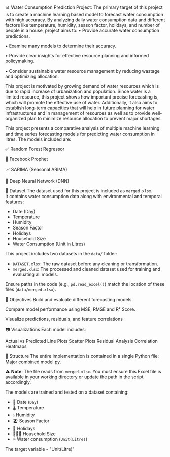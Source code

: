 📊 Water Consumption Prediction Project: 
The primary target of this project is to create a machine learning based model to forecast water consumption 
with high accuracy. By analyzing daily water consumption data and different factors like temperature, 
humidity, season factor, holidays, and number of people in a house, project aims to: 
• Provide accurate water consumption predictions. 

• Examine many models to determine their accuracy. 

• Provide clear insights for effective resource planning and informed policymaking. 

• Consider sustainable water resource management by reducing wastage and optimizing allocation.

This project is motivated by growing demand of water resources which is due to rapid increase of urbanization and population. Since water is a limited resource, this project shows how important precise forecasting is, which will promote the effective use of water. Additionally, it also aims to establish long-term capacities that will help in future planning for water infrastructures and in management of resources as well as to provide well-organized plan to minimize resource allocation to prevent major shortages.

This project presents a comparative analysis of multiple machine learning and time series forecasting models for predicting water consumption in litres. The models included are:

✅ Random Forest Regressor

🔮 Facebook Prophet

📈 SARIMA (Seasonal ARIMA)

🧠 Deep Neural Network (DNN)

🧪 Dataset
The dataset used for this project is included as `merged.xlsx`.  
It contains water consumption data along with environmental and temporal features:

- Date (Day)
- Temperature
- Humidity
- Season Factor
- Holidays
- Household Size
- Water Consumption (Unit in Litres)

This project includes two datasets in the `data/` folder:

- `DATASET.xlsx`: The raw dataset before any cleaning or transformation.
- `merged.xlsx`: The processed and cleaned dataset used for training and evaluating all models.

Ensure paths in the code (e.g., `pd.read_excel()`) match the location of these files (`data/merged.xlsx`).

📌 Objectives
Build and evaluate different forecasting models

Compare model performance using MSE, RMSE and R² Score.

Visualize predictions, residuals, and feature correlations

📷 Visualizations
Each model includes:

Actual vs Predicted Line Plots
Scatter Plots
Residual Analysis
Correlation Heatmaps

📂 Structure
The entire implementation is contained in a single Python file: Major combined model.py.

⚠️ **Note**: The file reads from `merged.xlsx`. You must ensure this Excel file is available in your working directory or update the path in the script accordingly.

The models are trained and tested on a dataset containing:

- 📅 Date (`Day`)
- 🌡️ Temperature
- 💧 Humidity
- 🏖️ Season Factor
- 📅 Holidays
- 👨‍👩‍👧 Household Size
- 💦 Water consumption (`Unit(Litre)`)

The target variable - "Unit(Litre)"

